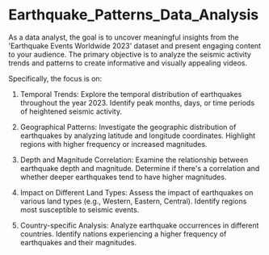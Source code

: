# Earthquake_Patterns_Data_Analysis

As a data analyst, the goal is to uncover meaningful insights from the 'Earthquake Events Worldwide 2023' dataset and present engaging content to your audience. The primary objective is to analyze the seismic activity trends and patterns to create informative and visually appealing videos.

Specifically, the focus is on:

1. Temporal Trends: Explore the temporal distribution of earthquakes throughout the year 2023. Identify peak months, days, or time periods of heightened seismic activity.

2. Geographical Patterns: Investigate the geographic distribution of earthquakes by analyzing latitude and longitude coordinates. Highlight regions with higher frequency or increased magnitudes.

3. Depth and Magnitude Correlation: Examine the relationship between earthquake depth and magnitude. Determine if there's a correlation
and whether deeper earthquakes tend to have higher magnitudes.

4. Impact on Different Land Types: Assess the impact of earthquakes on various land types (e.g., Western, Eastern, Central). Identify regions most susceptible to seismic events.

5. Country-specific Analysis: Analyze earthquake occurrences in different countries. Identify nations experiencing a higher frequency of earthquakes and their magnitudes.
